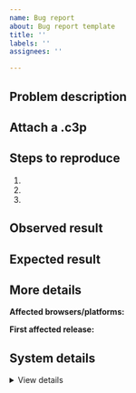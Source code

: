 ```yaml
---
name: Bug report
about: Bug report template
title: ''
labels: ''
assignees: ''

---
```


<!-- You must use this template or your issue will be closed without investigation. Please see the guidelines. -->

## Problem description

<!-- Enter a concise description of your problem here -->

## Attach a .c3p

<!-- A minimal Construct 3 project (.c3p) is required to be attached. Your issue will likely be closed without investigation if you don't provide one. Please see the guidelines -->

## Steps to reproduce

<!-- These steps are essential for us to be able to help you. Usually it is impossible to investigate reports unless they include steps we can follow ourselves, so please do your best to provide specific steps. There is no need to explain how you made the attached project - just explain what to do to with the project to observe the issue. -->

1.
2.
3.

## Observed result

<!-- What do you see happen? -->

## Expected result

<!-- What did you expect to happen instead? -->

## More details
<!-- Providing this information will make it more likely the issue you are reporting can be fixed quickly. -->

<!-- It's helpful to test as many browsers, platforms or export options as possible. For example an issue occurs in an Android app, does it also occur in Chrome on Windows? How about Firefox? etc. -->

**Affected browsers/platforms:** <!-- Chrome/Firefox/Safari, Windows/macOS/Android, etc -->

<!-- Identifying the first version the issue started happening can help resolve the issue more quickly. -->

**First affected release:** <!-- e.g. worked in r122 but broke in r123 -->

## System details

<!-- If you see a crash report dialog, please copy and paste it to where it says "PASTE HERE" below. -->
<!-- Otherwise please go to Menu > About > Platform information and paste that information there instead. -->

<details><summary>View details</summary>

PASTE HERE

</details>
